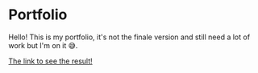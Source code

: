 # Portfolio
Hello!
This is my portfolio, it's not the finale version and still need a lot of work but I'm on it 😅.

[The link to see the result!](https://haborym99.github.io/portfolio/)
